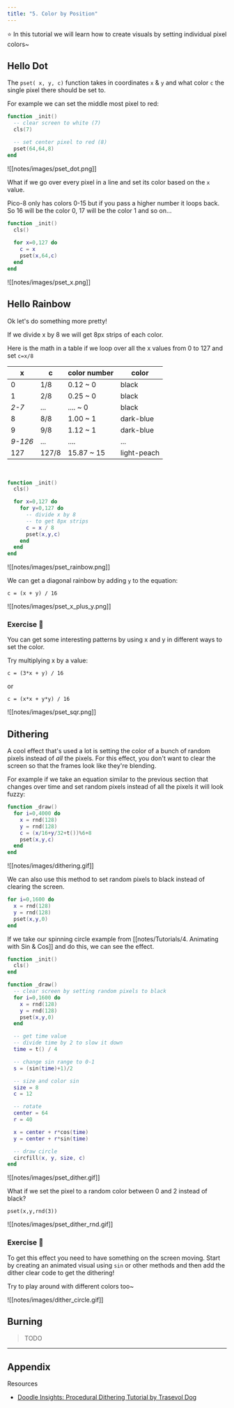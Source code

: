 ```yaml
---
title: "5. Color by Position"
---
```


⭐️ In this tutorial we will learn how to create visuals by setting individual pixel colors~

## Hello Dot

The `pset( x, y, c)`  function takes in coordinates `x`  & `y` and what color `c`  the single pixel there should be set to.

For example we can set the middle most pixel to red:

```lua
function _init()
  -- clear screen to white (7)
  cls(7)

  -- set center pixel to red (8)
  pset(64,64,8)
end
```

![[notes/images/pset_dot.png]]

What if we go over every pixel in a line and set its color based on the `x` value.

Pico-8 only has colors 0-15 but if you pass a higher number it loops back. So 16 will be the color 0, 17 will be the color 1 and so on...

```lua
function _init()
  cls()
  
  for x=0,127 do
    c = x
    pset(x,64,c)
  end
end
```

![[notes/images/pset_x.png]]

## Hello Rainbow

Ok let's do something more pretty!

If we divide x by 8 we will get 8px strips of each color.

Here is the math in a table if we loop over all the x values from 0 to 127 and set `c=x/8`

| x     | c       | color number | color       |
|-------|---------|--------------|-------------|
|   0   |   1/8   | 0.12 ~ 0     |    black    |
|   1   |   2/8   | 0.25 ~ 0     |    black    |
|  *2-7*  |   ...   | .... ~ 0     |    black    |
|   8   |   8/8   | 1.00 ~ 1     |  dark-blue  |
|   9   |   9/8   | 1.12 ~ 1     |  dark-blue  |
| *9-126* |   ...   | ....         |     ...     |
|  127  |  127/8  | 15.87 ~ 15   | light-peach |

<br>

``` lua
function _init()
  cls()

  for x=0,127 do
    for y=0,127 do
      -- divide x by 8 
      -- to get 8px strips
      c = x / 8
      pset(x,y,c)
    end
  end
end
```

![[notes/images/pset_rainbow.png]]

We can get a diagonal rainbow by adding `y` to the equation:

`c = (x + y) / 16`

![[notes/images/pset_x_plus_y.png]]

### Exercise 🍓

You can get some interesting patterns by using x and y in different ways to set the color.

Try multiplying x by a value:

`c = (3*x + y) / 16`

or

`c = (x*x + y*y) / 16`

![[notes/images/pset_sqr.png]]

## Dithering

A cool effect that's used a lot is setting the color of a bunch of random pixels instead of _all_ the pixels. For this effect, you don't want to clear the screen so that the frames look like they're blending.

For example if we take an equation similar to the previous section that changes over time and set random pixels instead of all the pixels it will look fuzzy:

```lua
function _draw()
  for i=0,4000 do
    x = rnd(128)
    y = rnd(128)
    c = (x/16+y/32+t())%6+8
    pset(x,y,c)
  end
end
```

![[notes/images/dithering.gif]]

We can also use this method to set random pixels to black instead of clearing the screen.

```lua
for i=0,1600 do
  x = rnd(128)
  y = rnd(128)
  pset(x,y,0)
end
```

If we take our spinning circle example from [[notes/Tutorials/4. Animating with Sin & Cos]] and do this, we can see the effect.

```lua
function _init()
  cls()
end

function _draw()
  -- clear screen by setting random pixels to black
  for i=0,1600 do
    x = rnd(128)
    y = rnd(128)
    pset(x,y,0)
  end

  -- get time value
  -- divide time by 2 to slow it down
  time = t() / 4

  -- change sin range to 0-1
  s = (sin(time)+1)/2

  -- size and color sin
  size = 8
  c = 12

  -- rotate
  center = 64
  r = 40

  x = center + r*cos(time)
  y = center + r*sin(time)

  -- draw circle
  circfill(x, y, size, c)
end
```

![[notes/images/pset_dither.gif]]

What if we set the pixel to a random color between 0 and 2 instead of black?

`pset(x,y,rnd(3))`

![[notes/images/pset_dither_rnd.gif]]

### Exercise 🍓

To get this effect you need to have something on the screen moving. Start by creating an animated visual using `sin` or other methods and then add the dither clear code to get the dithering!

Try to play around with different colors too~

![[notes/images/dither_circle.gif]]

## Burning

> TODO


<hr>

## Appendix

Resources
- [Doodle Insights: Procedural Dithering Tutorial by Trasevol Dog](https://trasevol.dog/2017/02/01/doodle-insights-2-procedural-dithering-part-1/)